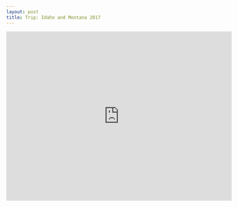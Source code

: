 ```yaml
---
layout: post
title: Trip: Idaho and Montana 2017
---
```



<iframe src="https://www.google.com/maps/embed?pb=!1m64!1m12!1m3!1d11646191.413292851!2d-102.90466885000001!3d44.549790550000004!2m3!1f0!2f0!3f0!3m2!1i1024!2i768!4f13.1!4m49!3e0!4m5!1s0x880b087039089ac1%3A0x2e424aa54a23bc1e!2sBloomington%2C+Illinois!3m2!1d40.4842027!2d-88.99368729999999!4m5!1s0x8796be59ca561265%3A0x633a859b1fd5deb9!2sLincoln%2C+NE!3m2!1d40.825762499999996!2d-96.6851982!4m5!1s0x875a58e8f5c28b19%3A0x725fe8127303770!2sRock+Springs%2C+WY!3m2!1d41.587464399999995!2d-109.2029043!4m5!1s0x54a60cd936432c75%3A0x146f552d9472c493!2sTamarack+Resort%2C+Village+Drive%2C+Tamarack%2C+ID!3m2!1d44.668081!2d-116.11757!4m5!1s0x536092ad38dc2e81%3A0xb14f226fee2c6b3c!2sTaft%2C+MT!3m2!1d47.416332!2d-115.597168!4m5!1s0x53661bf15e028ecd%3A0x34eb18aa9eae5ee7!2sLake+McDonald+Lodge%2C+West+Glacier%2C+MT!3m2!1d48.6173923!2d-113.8791275!4m5!1s0x52d7831257d8e963%3A0xccaabd12f9bbca93!2sBismarck%2C+ND!3m2!1d46.808326799999996!2d-100.7837392!4m5!1s0x880b087039089ac1%3A0x2e424aa54a23bc1e!2sBloomington%2C+IL!3m2!1d40.4842027!2d-88.99368729999999!5e0!3m2!1sen!2sus!4v1497062432244" width="600" height="450" frameborder="0" style="border:0" allowfullscreen></iframe>
